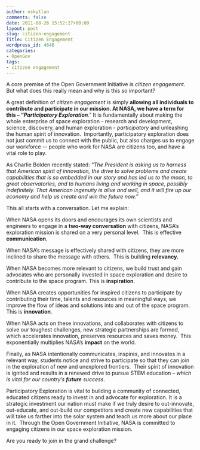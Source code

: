 ```yaml
---
author: nskytlan
comments: false
date: 2011-08-26 15:52:27+00:00
layout: post
slug: citizen-engagement
Title: Citizen Engagement
wordpress_id: 4646
categories:
- OpenGov
tags:
- citizen engagement
---
```


A core premise of the Open Government Initiative is _citizen engagement_. But what does this really mean and why is this so important?

A great definition of _citizen engagement_ is simply **allowing all individuals to contribute and participate **in our mission. At NASA, we have a term for this – “**_Participatory Exploration_**.” It is fundamentally about making the whole enterprise of space exploration - research and development, science, discovery, and human exploration - _participatory_ and unleashing the human spirit of innovation.  Importantly, participatory exploration does not just commit us to connect with the public, but also charges us to engage our workforce -- people who work for NASA are citizens too, and have a vital role to play.

As Charlie Bolden recently stated: “_The President is asking us to harness that American spirit of innovation, the drive to solve problems and create capabilities that is so embedded in our story and has led us to the moon, to great observatories, and to humans living and working in space, possibly indefinitely. That American ingenuity is alive and well, and it will fire up our economy and help us create and win the future now.”_

This all starts with a conversation. Let me explain:

When NASA opens its doors and encourages its own scientists and engineers to engage in a **two-way conversation** with citizens, NASA’s exploration mission is shared on a very personal level.  This is effective **communication**.

When NASA’s message is effectively shared with citizens, they are more inclined to share the message with others.  This is building **relevancy.**

When NASA becomes more relevant to citizens, we build trust and gain advocates who are personally invested in space exploration and desire to contribute to the space program. This is **inspiration**.

When NASA creates opportunities for inspired citizens to participate by contributing their time, talents and resources in meaningful ways, we improve the flow of ideas and solutions into and out of the space program.  This is **innovation**.

When NASA acts on these innovations, and collaborates with citizens to solve our toughest challenges, new strategic partnerships are formed, which accelerates innovation, preserves resources and saves money.  This exponentially multiplies NASA’s **impact** on the world.

Finally, as NASA intentionally communicates, inspires, and innovates in a relevant way, students notice and strive to participate so that they can join in the exploration of new and unexplored frontiers.  Their spirit of innovation is ignited and results in a renewed drive to pursue STEM education _– which is vital for our country’s **future** success_.

Participatory Exploration is vital to building a community of connected, educated citizens ready to invest in and advocate for exploration. It is a strategic investment our nation must make if we truly desire to out-innovate, out-educate, and out-build our competitors and create new capabilities that will take us farther into the solar system and teach us more about our place in it.  Through the Open Government Initiative, NASA is committed to engaging citizens in our space exploration mission.

Are you ready to join in the grand challenge?
